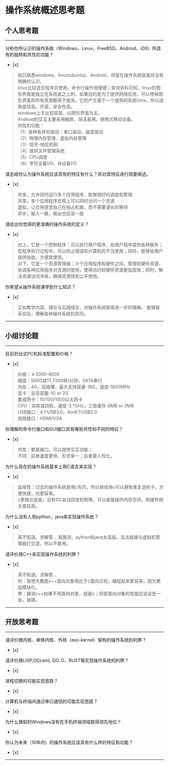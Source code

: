 # 操作系统概述思考题

## 个人思考题

---

分析你所认识的操作系统（Windows、Linux、FreeBSD、Android、iOS）所具有的独特和共性的功能？
- [x] 

> 我只熟悉windows、linux(ubuntu)、Android，但是在操作系统层面并没有明确的认识。  
> linux比较适合程序员使用，命令行操作很便捷；查询资料可知，linux的图形界面是独立在系统层之上的，如果目的是为了提供网络应用，可以停掉图形界面将所有资源都用于服务。它的产生基于一个成熟的系统Unix，所以成熟度较高。开源，安全性高。  
> windows上手比较容易，以图形界面为主。  
> Android的交互主要采用触屏，简洁易用。便携式移动设备。  
> 共性的功能：  
（1）各种各样的驱动：串口驱动、磁盘驱动  
（2）物理内存管理、虚拟内存管理  
（3）信号-响应机制  
（4）提供文件管理系统  
（5）CPU调度  
（6）字符设备I/O、块设备I/O  

请总结你认为操作系统应该具有的特征有什么？并对其特征进行简要阐述。
- [x]  

> 并发，允许同时运行多个应用程序，能够很好的调度和管理  
> 共享，多个应用程序宏观上可以同时访问一个资源  
> 虚拟，让应用感觉自己在独占机器，而不需要漫长的等待  
> 异步，输入一致，输出也应该一致  

请给出你觉得的更准确的操作系统的定义？
- [x]  

> 对上，它是一个控制程序：可以执行用户程序，给用户程序提供各种服务；在程序执行过程中，可以防止错误和计算机的不当使用；同时，能够给用户提供协助，方便其使用。  
> 对下，它是一个资源管理器：介于应用程序和硬件之间，管理软硬件资源，协调各种应用程序对资源的使用，使得访问软硬件资源更加高效；同时，解决资源访问冲突，确保资源得到公平使用。  

你希望从操作系统课学到什么知识？
- [x]

> 正如教学内容，理论与实践结合，对操作系统取得进一步的理解。
> 能够联系实际，理解各种操作系统的异同。

---

## 小组讨论题

---

目前的台式PC机标准配置和价格？
- [x]  

> 价格：￥3000-8000  
> 硬盘：500G或1T,7200转/分钟，SATA串行  
> 内存：4G，双插槽，最大支持容量-16G，速度-1600MHz  
> 显卡：显存容量-1G or 2G  
> 集成网卡：10/100/1000以太网卡  
> CPU：双核或四核，速度-3.*GHz，三级缓存-6MB or 3MB  
> USB接口：4个USB3.0，4or6个USB2.0  
> 视频接口：HDMI/VGA  

你理解的命令行接口和GUI接口具有哪些共性和不同的特征？
- [x]  

> 共性：都是接口，可以提供交互功能；  
> 不同：前者速度更快，形式单一；后者更人性化。  

为什么现在的操作系统基本上用C语言来实现？
- [x]  

> 延续性：过去的操作系统是用c写的，所以继续用c可以避免重复造轮子，方便快捷，也更容易。  
> c更接近底层，没有GC自动回收机制等，可以直接操作内存空间，和硬件相关度较高。  

为什么没有人用python，java来实现操作系统？
- [x]  

> 真不知道。求解答...
> 我猜测，python和java太高级，没法直接与虚拟机管理器打交道，所以不能用。

请评价用C++来实现操作系统的利弊？
- [x]  

> 真不知道。求解答...  
> 利：我想大概是c++面向对象相比于c面向过程，编程起来更容易，因为更加模块化。  
> 弊：据说c++如果不用面向对象，就是c；但是面向对象的性能应该会低一些，我猜。  

---

## 开放思考题

---

请评价微内核、单体内核、外核（exo-kernel）架构的操作系统的利弊？
- [x]  

>  

请评价用LISP,OCcaml, GO, D，RUST等实现操作系统的利弊？
- [x]  

>  

进程切换的可能实现思路？
- [x]  

>  

计算机与终端间通过串口通信的可能实现思路？
- [x]  

>  

为什么微软的Windows没有在手机终端领域取得领先地位？
- [x]  

>  

你认为未来（10年内）的操作系统应该具有什么样的特征和功能？
- [x]  

>  

---
